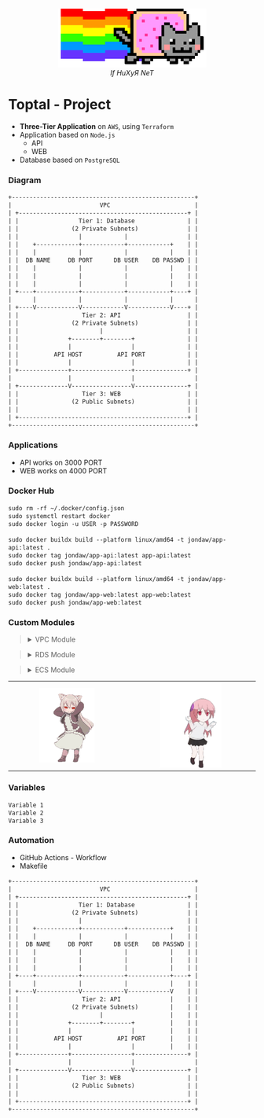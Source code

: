 <p align="center">
  <img src="Images/diagram.gif" alt="Diagram of Project">
  <br>
  <em>If HuXyЯ NeT</em>
</p>

# Toptal - Project

- **Three-Tier Application** on `AWS`, using `Terraform`
- Application based on `Node.js`
    - API
    - WEB
- Database based on `PostgreSQL`

### Diagram

```
+----------------------------------------------------+
|                         VPC                        |
| +------------------------------------------------+ |
| |                 Tier 1: Database               | |
| |               (2 Private Subnets)              | |
| |                 |            |                 | |
| |    +------------+------------+------------+    | |
| |    |            |            |            |    | |
| |  DB NAME     DB PORT      DB USER    DB PASSWD | |
| |    |            |            |            |    | |
| |    |            |            |            |    | |
| |    |            |            |            |    | |
| +----+------------+------------+------------+----+ |
|      |            |            |            |      |
| +----V------------V------------V------------V----+ |
| |                  Tier 2: API                   | |
| |               (2 Private Subnets)              | |
| |                       |                        | |
| |              +--------+--------+               | |
| |              |                 |               | |
| |          API HOST          API PORT            | |
| |              |                 |               | |
| +--------------+-----------------+---------------+ |
|                |                 |                 |
| +--------------V-----------------V---------------+ |
| |                  Tier 3: WEB                   | |
| |               (2 Public Subnets)               | |
| |                                                | |
| +------------------------------------------------+ |
+----------------------------------------------------+
```

### Applications

- API works on 3000 PORT
- WEB works on 4000 PORT

### Docker Hub

``` Shell
sudo rm -rf ~/.docker/config.json
sudo systemctl restart docker
sudo docker login -u USER -p PASSWORD

sudo docker buildx build --platform linux/amd64 -t jondaw/app-api:latest .
sudo docker tag jondaw/app-api:latest app-api:latest
sudo docker push jondaw/app-api:latest

sudo docker buildx build --platform linux/amd64 -t jondaw/app-web:latest .
sudo docker tag jondaw/app-web:latest app-web:latest
sudo docker push jondaw/app-web:latest
```

### Custom Modules

> <details>
> <summary>VPC Module</summary>
>
> - VPC
>    - Main Virtual Private Cloud for the infrastructure
> 
> - Subnets
>    - Public Subnet #1: For Web servers
>    - Public Subnet #2: For Application Load Balancer
>    - Private Subnet #3: For API servers
>    - Private Subnet #4: For Database servers
> 
> - Internet Gateway
>    - Allows communication between VPC and the internet
> 
> - NAT Gateway
>    - Enables private subnets to access internet while remaining private
> 
> - Route Tables
>    - Public: Routes traffic for public subnets
>    - Private: Routes traffic for private subnets
> 
> - Security Group
>    - Controls inbound and outbound traffic for VPC resources
>    - Allows HTTP (80), HTTPS (443), and SSH (22) inbound traffic
> 
> - Elastic IP
>    - Static public IP address for NAT Gateway
> 
> - Route Table Associations
>    - Links subnets with appropriate route tables
>
> </details>



> <details>
> <summary>RDS Module</summary>
>
> - **AWS DB Subnet Group**
>   - Created using private subnets for database isolation
> 
> - **AWS Security Group for Database**
>   - Allows PostgreSQL database access
>   - Ingress rule for port 3000
>   - Egress rule for all outbound traffic
> 
> - **AWS Secrets Manager**
>   - Stores database credentials securely
>   - Includes randomly generated username and password
> 
> - **AWS RDS (Relational Database Service)**
>   - PostgreSQL database instance
>   - Configured with:
>     - Subnet group for network placement
>     - Allocated storage
>     - Engine version
>     - Instance class
>     - Security group
>     - Parameter group
>
> </details>



> <details>
> <summary>ECS Module</summary>
>
>   - *1*
>   - *2*
>   - *3*
>
> </details>

<table>
  <tr>
    <td align="center" width="45%">
      <img src="Images/girl1.gif" alt="Girl 1" width="50%">
    </td>
    <td align="center" width="50%">
      <img src="Images/girl2.gif" alt="Girl 2" width="50%">
    </td>
  </tr>
</table>

### Variables

``` HCL
Variable 1
Variable 2
Variable 3
```

### Automation

- GitHub Actions - Workflow
- Makefile


```
+----------------------------------------------------+
|                         VPC                        |
| +------------------------------------------------+ |
| |                 Tier 1: Database               | |
| |               (2 Private Subnets)              | |
| |                 |                              | |
| |    +------------+------------+------------+    | |
| |    |            |            |            |    | |
| |  DB NAME     DB PORT      DB USER    DB PASSWD | |
| |    |            |            |            |    | |
| |    |            |            |            |    | |
| |    |            |            |            |    | |
| +----+------------+------------+------------+----+ |
|      |            |            |            |    | |
| +----V------------V------------V------------V    | |
| |                  Tier 2: API              |    | |
| |               (2 Private Subnets)         |    | |
| |                       |                   |    | |
| |              +--------+--------+          |    | |
| |              |                 |          |    | |
| |          API HOST          API PORT       |    | |
| |              |                 |          |    | |
| +--------------+-----------------+---------------+ |
|                |                 |                 |
| +--------------V-----------------V---------------+ |
| |                  Tier 3: WEB                   | |
| |               (2 Public Subnets)               | |
| |                                                | |
| +------------------------------------------------+ |
+----------------------------------------------------+
```